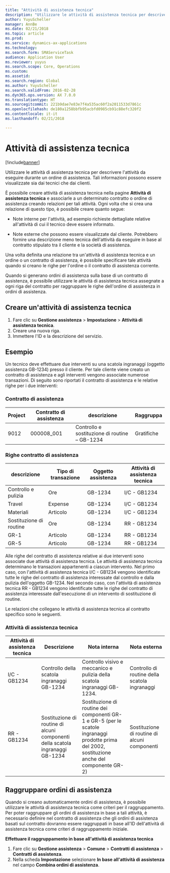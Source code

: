 ```yaml
---
title: "Attività di assistenza tecnica"
description: "Utilizzare le attività di assistenza tecnica per descrivere l'attività da eseguire durante un ordine di assistenza. Tali informazioni possono essere visualizzate sia dai tecnici che dai clienti."
author: YuyuScheller
manager: AnnBe
ms.date: 02/21/2018
ms.topic: article
ms.prod: 
ms.service: dynamics-ax-applications
ms.technology: 
ms.search.form: SMAServiceTask
audience: Application User
ms.reviewer: yuyus
ms.search.scope: Core, Operations
ms.custom: 
ms.assetid: 
ms.search.region: Global
ms.author: YuyuScheller
ms.search.validFrom: 2016-02-28
ms.dyn365.ops.version: AX 7.0.0
ms.translationtype: HT
ms.sourcegitcommit: 221b9dae7e83e7f4a535ac60f2a2011533d7861c
ms.openlocfilehash: de180a1258bbfb95acbfd0985cb91c88efc320f2
ms.contentlocale: it-it
ms.lasthandoff: 02/21/2018

---
```


# <a name="service-tasks"></a>Attività di assistenza tecnica  

[!include[banner](../includes/banner.md)]

Utilizzare le attività di assistenza tecnica per descrivere l'attività da eseguire durante un ordine di assistenza.
Tali informazioni possono essere visualizzate sia dai tecnici che dai clienti.

È possibile creare attività di assistenza tecnica nella pagine **Attività di assistenza tecnica** e associarle a un determinato contratto o ordine di assistenza creando relazioni per tali attività. Ogni volta che si crea una relazione di questo tipo, è possibile creare quanto segue:

-  Note interne per l'attività, ad esempio richieste dettagliate relative all'attività di cui il tecnico deve essere informato.

-  Note esterne che possono essere visualizzate dal cliente. Potrebbero fornire una descrizione meno tecnica dell'attività da eseguire in base al contratto stipulato tra il cliente e la società di assistenza.

Una volta definita una relazione tra un'attività di assistenza tecnica e un ordine o un contratto di assistenza, è possibile specificare tale attività quando si creano le righe per l'ordine o il contratto di assistenza corrente.

Quando si generano ordini di assistenza sulla base di un contratto di assistenza, è possibile utilizzare le attività di assistenza tecnica assegnate a ogni riga del contratto per raggruppare le righe dell'ordine di assistenza in ordini di assistenza.

## <a name="create-a-service-task"></a>Creare un'attività di assistenza tecnica

1. Fare clic su **Gestione assistenza** \> **Impostazione** \> **Attività di assistenza tecnica**.
2. Creare una nuova riga.
3. Immettere l'ID e la descrizione del servizio.

## <a name="example"></a>Esempio

Un tecnico deve effettuare due interventi su una scatola ingranaggi (oggetto assistenza GB-1234) presso il cliente. Per tale cliente viene creato un contratto di assistenza e agli interventi vengono associate numerose transazioni. Di seguito sono riportati il contratto di assistenza e le relative righe per i due interventi:

### <a name="service-agreement"></a>Contratto di assistenza

| Project | Contratto di assistenza | descrizione                                  | Raggruppa   |
|---------|-------------------|----------------------------------------------|---------|
| 9012    | 000008\_001       | Controllo e sostituzione di routine – GB-1234 | Gratifiche |

### <a name="service-agreement-lines"></a>Righe contratto di assistenza

| descrizione             | Tipo di transazione | Oggetto assistenza | Attività di assistenza tecnica |
|-------------------------|------------------|----------------|--------------|
| Controllo e pulizia | Ore             | GB-1234        | I/C - GB1234 |
| Travel                  | Expense          | GB-1234        | I/C - GB1234 |
| Materiali               | Articolo             | GB-1234        | I/C - GB1234 |
| Sostituzione di routine     | Ore             | GB-1234        | RR - GB1234  |
| GR-1                    | Articolo             | GB-1234        | RR - GB1234  |
| GR-5                    | Articolo             | GB-1234        | RR - GB1234  |

Alle righe del contratto di assistenza relative ai due interventi sono associate due attività di assistenza tecnica. Le attività di assistenza tecnica determinano le transazioni appartenenti a ciascun intervento. Nel primo caso, con l'attività di assistenza tecnica I/C - GB1234 vengono identificate tutte le righe del contratto di assistenza interessate dal controllo e dalla pulizia dell'oggetto GB-1234. Nel secondo caso, con l'attività di assistenza tecnica RR - GB1234 vengono identificate tutte le righe del contratto di assistenza interessate dall'esecuzione di un intervento di sostituzione di routine.

Le relazioni che collegano le attività di assistenza tecnica al contratto specifico sono le seguenti.

### <a name="service-tasks"></a>Attività di assistenza tecnica

| Attività di assistenza tecnica | Descrizione                             | Nota interna                                                                                                                 | Nota esterna                 |
|--------------|-----------------------------------------|-------------------------------------------------------------------------------------------------------------------------------|-------------------------------|
| I/C - GB1234 | Controllo della scatola ingranaggi GB-1234           | Controllo visivo e meccanico e pulizia della scatola ingranaggi GB-1234.                                                              | Controllo di routine della scatola ingranaggi |
| RR - GB1234  | Sostituzione di routine di alcuni componenti della scatola ingranaggi GB-1234 | Sostituzione di routine dei componenti GR-1 e GR-5 (per le scatole ingranaggi prodotte prima del 2002, sostituzione anche del componente GR-2) | Sostituzione di routine di alcuni componenti  |

## <a name="group-service-orders"></a>Raggruppare ordini di assistenza

Quando si creano automaticamente ordini di assistenza, è possibile utilizzare le attività di assistenza tecnica come criteri per il raggruppamento. Per poter raggruppare gli ordini di assistenza in base a tali attività, è necessario definire nel contratto di assistenza che gli ordini di assistenza basati sul contratto dovranno essere raggruppati in base all'ID dell'attività di assistenza tecnica come criteri di raggruppamento iniziale.

**Effettuare il raggruppamento in base all'attività di assistenza tecnica**

1. Fare clic su **Gestione assistenza** \> **Comune** \> **Contratti di assistenza** \> **Contratti di assistenza**.
2. Nella scheda **Impostazione** selezionare **In base all'attività di assistenza** nel campo **Combina ordini di assistenza**.



